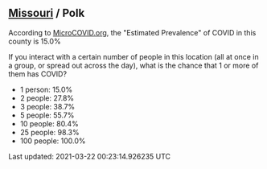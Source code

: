 
## [Missouri](/united-states/missouri) / Polk

According to [MicroCOVID.org](http://microcovid.org),
the "Estimated Prevalence" of COVID in this county is 15.0%

If you interact with a certain number of people in this location
(all at once in a group, or spread out across the day), what is the chance that
1 or more of them has COVID?

- 1 person: 15.0%
- 2 people: 27.8%
- 3 people: 38.7%
- 5 people: 55.7%
- 10 people: 80.4%
- 25 people: 98.3%
- 100 people: 100.0%

Last updated: 2021-03-22 00:23:14.926235 UTC
